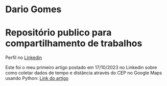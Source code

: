 # Dario Gomes 

# Repositório publico para compartilhamento de trabalhos

Perfil no [Linkedin](https://www.linkedin.com/in/dariogomes/)

Este foi o meu primeiro artigo postado em 17/10/2023 no Linkedin sobre como coletar dados de tempo e distância através do CEP no Google Maps usando Python:
[Link do artigo](https://www.linkedin.com/pulse/coletar-dados-de-tempo-e-dist%25C3%25A2ncia-atrav%25C3%25A9s-do-cep-google-dario-gomes)
